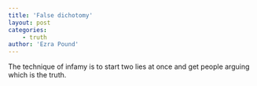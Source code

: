 ```yaml
---
title: 'False dichotomy'
layout: post
categories:
    - truth
author: 'Ezra Pound'
---
```


The technique of infamy is to start two lies at once and get people arguing which is the truth.